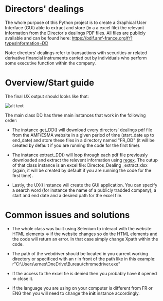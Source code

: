 
# Directors' dealings
The whole purpose of this Python project is to create a Graphical User Interface (GUI) able to extract and store (in a a excel file) the relevant information from the Director's dealings PDF files.
All files are publicly available and can be found here: https://bdif.amf-france.org/fr?typesInformation=DD

Note: directors' dealings refer to transactions with securities or related derivative financial instruments carried out by individuals who perform some executive function within the company.

# Overview/Start guide
The final UX output should looks like that:


![alt text](https://github.com/felgabeee/Directors_Dealing/blob/main/images/AMF_UX.PNG?raw=true)

The main class DD has three main instances that work in the following order:

* The instance get_DD() will download every directors' dealings pdf file from the AMF/ESMA website in a given period of time (start_date up to end_date) and store these files in a directory named "FR_DD" (it will be created by default if you are running the code for the first time).

* The instance extract_DD() will loop through each pdf file previously downloaded and extract the relevent information using [regex](https://fr.wikipedia.org/wiki/Expression_r%C3%A9guli%C3%A8re).
The outup of that class instance is an excel file: Directos_Dealing _extract.xlsx (again, it will be created by default if you are running the code for the first time).

* Lastly, the UX() instance will create the GUI application. You can specify a search word (for instance the name of a publicly tradded company), a start and end date and a desired path for the excel file.

# Common issues and solutions

* The whole class was built using Selenium to interact with the website HTML elements => if the website changes so do the HTML elements and the code will return an error. In that case simply change Xpath within the code.

* The path of the webdriver should be located in you current working directory or specificed with an r in front of the path like in this example: r"C:\Users\ernes\OneDrive\Bureau\chromedriver.exe"

* If the access to the excel fie is denied then you probably have it opened => close it.

* If the language you are using on your computer is different from FR or ENG then you will need to change the __init__ instance accordingly.


